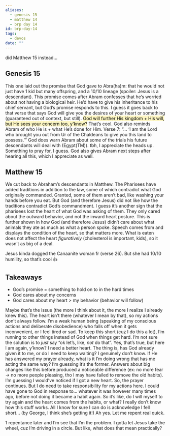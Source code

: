 ```yaml
---
aliases:
  - genesis 15
  - matthew 14
  - brp day 14
id: brp-day-14
tags:
  - devos
date: ""
---
```

did Matthew 15 instead…

## Genesis 15

This one laid out the promise that God gave to Abra(ha)m: that he would not just have 1 kid but many offspring, and a 10/10 lineage (spoiler: Jesus is a descendant). This promise comes after Abram confesses that he’s worried about not having a biological heir. He’d have to give his inheritance to his chief servant, but God’s promise responds to this. I guess it goes back to that verse that says God will give you the desires of your heart or something (guaranteed out of context, but still). <mark style="background: #FFF3A3A6;">God will further His kingdom + His will, but He sees your concern too, y’know?</mark> That’s cool. God also reminds Abram of who He is + what He’s done for Him. Verse 7: “… ‘I am the Lord who brought you out from Ur of the Chaldeans to give you this land to possess.’” God does warn Abram about some of the trials his future descendants will deal with (Egypt(TM)). tbh, I appreciate the heads up. Something to pray for, I guess. God also gives Abram next steps after hearing all this, which I appreciate as well.

## Matthew 15

We cut back to Abraham’s descendants in Matthew. The Pharisees have added traditions in addition to the law, some of which contradict what God originally commanded. Granted, some of them aren’t bad, like washing your hands before you eat. But God (and therefore Jesus) did not like how the traditions contradict God’s commandment. I guess it’s another sign that the pharisees lost the heart of what God was asking of them. They only cared about the outward behavior, and not the inward heart posture. This is further shown in how God (and therefore Jesus) didn’t care about what animals they ate as much as what a person spoke. Speech comes from and displays the condition of the heart, so that matters more. What is eaten does not affect the heart *figuratively* (cholesterol is important, kids), so it wasn’t as big of a deal.

Jesus kinda dogged the Canaanite woman fr (verse 26). But she had 10/10 humility, so that’s cool 👍

## Takeaways

- God’s promise = something to hold on to in the hard times
- God cares about my concerns
- God cares about my heart > my behavior (behavior will follow)

Maybe that’s the issue (the more I think about it, the more I realize I already knew this). The heart isn’t there (whatever I mean by that), so my actions don’t always follow. I’m a weak human being (speaking of my conscious actions and deliberate disobedience) who falls off when it gets inconvenient, or I feel tired or sad. To keep this short (cuz I do this a lot), I’m running to other things instead of God when things get hard. I’m not sure the solution is to *just* say “ok let’s, like, *not* do that”. Yes, that’s true, but here I am again, y’know? I need a better heart. The thing is, has God already given it to me, or do I need to keep waiting? I genuinely don’t know. If He has answered my prayer already, what is it I’m doing wrong that has me acting the same way? I’m guessing it’s the former. Answers about big changes like this before produced a noticeable difference (ex: no more fear -> no more people pleasing, tho I may have failed to remove the old habits). I’m guessing I would’ve noticed if I got a new heart. So, the prayer continues.
But I do need to take responsibility for my actions here. I could have gone to God in response to… whatever it was however many times ago, before not doing it became a habit again. So it’s like, do I will myself to try again and the heart comes from the habits, or what? I really don’t know how this stuff works. All I know for sure I can do is acknowledge I fell short… (by George, I think she’s getting it!)
Ah yes. Let me repent real quick.

1 repentance later and I’m see that I’m the problem. I gotta let Jesus take the wheel, cuz I’m driving in a circle. But like, what does that mean practically?